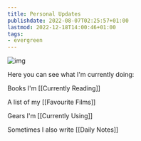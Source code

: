 ```yaml
---
title: Personal Updates
publishdate: 2022-08-07T02:25:57+01:00
lastmod: 2022-12-18T14:00:46+01:00
tags: 
- evergreen
---
```








![img](https://images.unsplash.com/photo-1500353391678-d7b57979d6d2?ixlib=rb-1.2.1&ixid=MnwxMjA3fDB8MHxwaG90by1wYWdlfHx8fGVufDB8fHx8&auto=format&fit=crop&w=1470&q=80)



Here you can see what I'm currently doing:



Books I'm [[Currently Reading]]



A list of my [[Favourite Films]]



Gears I'm [[Currently Using]]



Sometimes I also write [[Daily Notes]]



